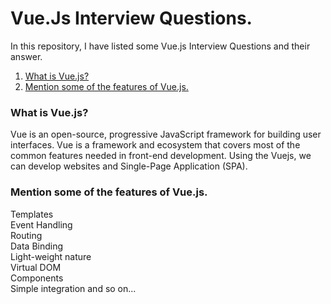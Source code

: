 # Vue.Js Interview Questions.
In this repository, I have listed some Vue.js Interview Questions and their answer. <br />

1. [What is Vue.js?](#what-is-react-js) <br />
2. [Mention some of the features of Vue.js.](#what-is-react-js) <br />



### What is Vue.js?
  Vue is an open-source, progressive JavaScript framework for building user interfaces. Vue is a framework and ecosystem that covers most of the common features needed in front-end development. Using the Vuejs, we can develop websites and Single-Page Application (SPA).


### Mention some of the features of Vue.js.
  Templates <br />
	Event Handling <br />
	Routing  <br />
	Data Binding  <br />
	Light-weight nature  <br />
  Virtual DOM <br />
  Components <br />
  Simple integration and so on... 
